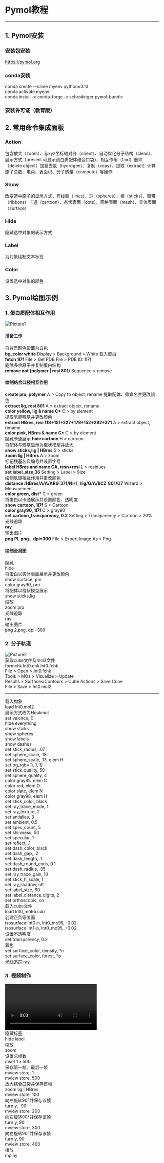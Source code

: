 # Pymol教程
***
## 1. Pymol安装
### 安装包安装
<https://pymol.org>
### conda安装
conda create --name myenv python=3.10  
conda activate myenv\
conda install -c conda-forge -c schrodinger pymol-bundle
### 安装许可证（教育版）
## 2. 常用命令集成面板
### Action
包含放大（zoom）、与xyz坐标轴对齐（orient）、自动优化分子结构（clean）、展示方式（present 可显示蛋白质配体结合口袋）、相互作用（find）删除（delete object）加氢去氢（hydrogen）、复制（copy）、提取（extract）计算原子总数、电荷、表面积、分子质量（compute）等操作
### Show
改变选中原子的显示方式，有线型（lines）、球（spheres）、棍（sticks）、飘带（ribbons）卡通（cartoon）、点状表面（dots）、网格表面（mesh）、实体表面（surface）
### Hide
隐藏选中对象的表示方式
### Label
为对象绘制文本标签
### Color
设置选中对象的颜色
## 3. Pymol绘图示例
### 1. 蛋白质配体相互作用
![Picture1](https://github.com/binz222/Pymol/blob/main/ProLig.png)
#### 准备工作
将背景颜色设置为白色  
**bg_color white** Display > Background > White
载入蛋白\
**fetch 1l7f** File > Get PDB File > PDB ID: 1l7f\
删除多余原子并复制蛋白结构\
**remove not (polymer | resi 801)** Sequence > remove
#### 绘制结合口袋相互作用
**create pro, polymer** A > Copy to object, rename
提取配体、重命名并更改颜色\
**extract lig, resi 801** A > extract object, rename\
**color yellow, lig & name C\*** C > by element\
提取氢键残基并更改颜色\
**extract HBres, resi 118+151+227+178+152+292+371** A > extract object, rename\
**color pink, HBres & name C\*** C > by element\
隐藏卡通展示
**hide cartoon** H > cartoon\
将配体与残基显示为棍状模型并放大\
**show sticks,lig | HBres** S > sticks\
**zoom lig | HBres** A > zoom \
标记残基名及编号并设置字号\
**label HBres and name CA, resn+resi** L > residues\
**set label_size,36** Setting > Label > Size\
绘制氢键相互作用并更改颜色\
**distance /HBres/A/A/ARG\`371/NH1, /lig/G/A/BCZ\`801/O7** Wizard > Measurement\
**color green, dist\*** C > green\
将蛋白以卡通展示并设置颜色、透明度\
**show cartoon, 1l7f** S > Cartoon\
**color gray90, 1l7f** C > gray90\
**set cartoon_transparency, 0.2** Setting > Trsnaparency > Cartoon > 20%\
光线追踪\
**ray**\
输出图片\
**png PL.png，dpi=300** File > Export Image As > Png
#### 绘制全局图
隐藏\
hide\
将蛋白以实体表面展示并更改颜色\
show surface, pro\
color gray90, pro\
将配体以棍状模型展示\
show sticks,lig\
缩放\
zoom pro\
光线追踪\
ray\
输出图片\
png 2.png, dpi=300
### 2. 分子轨道
![Picture2](https://github.com/binz222/Pymol/blob/main/or.png)\
获取cube文件及mol2文件  
formchk Int0.chk Int0.fchk\
File > Open > Int0.fchk\
Tools > MOs > Visualize > Update\
Results > Surfaces/Contours > Cube Actions > Save Cube\
File > Save > Int0.mol2
****
载入构象\
load Int0.mol2\
展示方式改为Houkmol\
set valence, 0\
hide everything\
show sticks\
show spheres\
show labels\
show dashes\
set stick_radius, .07\
set sphere_scale, .18\
set sphere_scale, .13, elem H\
set bg_rgb=[1, 1, 1]\
set stick_quality, 50\
set sphere_quality, 4\
color gray85, elem C\
color red, elem O\
color slate, elem N\
color gray98, elem H\
set stick_color, black\
set ray_trace_mode, 1\
set ray_texture, 2\
set antialias, 3\
set ambient, 0.5\
set spec_count, 5\
set shininess, 50\
set specular, 1\
set reflect, .1\
set dash_color, black\
set dash_gap, .2\
set dash_length, .1\
set dash_round_ends, 0.1\
set dash_radius, .05\
set ray_trace_gain, 10\
set stick_h_scale, 1\
set ray_shadow, off\
set label_size, 60\
set label_distance_digits, 2\
set orthoscopic, on\
载入cube文件\
load Int0_mo95.cub\
创建正负等值面\
isosurface Int0-n, Int0_mo95, -0.02\
isosurface Int1-p, Int0_mo95, +0.02\
设置不透明度\
set transparency, 0.2\
着色\
set surface_color, density, *n\
set surface_color, forest, *p\
光线追踪
ray
### 3. 视频制作
<video src="https://github.com/binz222/Pymol/blob/main/1.mp4" autoplay></video>  
隐藏标签  
hide label\
缩放\
zoom\
设置总帧数\
mset 1 x 500\
保存第一帧、最后一帧\
mview store, 1\
mview store, 500\
放大结合口袋并保存该帧\
zoom lig | HBres\
mview store, 100\
向左旋转90°并保存该帧\
turn y, -90\
mview store, 200\
向右旋转90°并保存该帧\
turn y, 90\
mview store, 300\
向右旋转90°并保存该帧\
turn y, 90\
mview store, 400\
播放\
mplay







